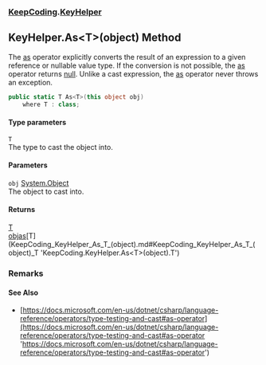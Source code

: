 ### [KeepCoding](KeepCoding.md 'KeepCoding').[KeyHelper](KeepCoding_KeyHelper.md 'KeepCoding.KeyHelper')
## KeyHelper.As&lt;T&gt;(object) Method
The [as](https://docs.microsoft.com/en-us/dotnet/csharp/language-reference/keywords/as 'https://docs.microsoft.com/en-us/dotnet/csharp/language-reference/keywords/as') operator explicitly converts the result of an expression to a given reference or nullable value type. If the conversion is not possible, the [as](https://docs.microsoft.com/en-us/dotnet/csharp/language-reference/keywords/as 'https://docs.microsoft.com/en-us/dotnet/csharp/language-reference/keywords/as') operator returns [null](https://docs.microsoft.com/en-us/dotnet/csharp/language-reference/keywords/null 'https://docs.microsoft.com/en-us/dotnet/csharp/language-reference/keywords/null'). Unlike a cast expression, the [as](https://docs.microsoft.com/en-us/dotnet/csharp/language-reference/keywords/as 'https://docs.microsoft.com/en-us/dotnet/csharp/language-reference/keywords/as') operator never throws an exception.  
```csharp
public static T As<T>(this object obj)
    where T : class;
```
#### Type parameters
<a name='KeepCoding_KeyHelper_As_T_(object)_T'></a>
`T`  
The type to cast the object into.
  
#### Parameters
<a name='KeepCoding_KeyHelper_As_T_(object)_obj'></a>
`obj` [System.Object](https://docs.microsoft.com/en-us/dotnet/api/System.Object 'System.Object')  
The object to cast into.
  
#### Returns
[T](KeepCoding_KeyHelper_As_T_(object).md#KeepCoding_KeyHelper_As_T_(object)_T 'KeepCoding.KeyHelper.As&lt;T&gt;(object).T')  
[obj](KeepCoding_KeyHelper_As_T_(object).md#KeepCoding_KeyHelper_As_T_(object)_obj 'KeepCoding.KeyHelper.As&lt;T&gt;(object).obj')[as](https://docs.microsoft.com/en-us/dotnet/csharp/language-reference/keywords/as 'https://docs.microsoft.com/en-us/dotnet/csharp/language-reference/keywords/as')[T](KeepCoding_KeyHelper_As_T_(object).md#KeepCoding_KeyHelper_As_T_(object)_T 'KeepCoding.KeyHelper.As&lt;T&gt;(object).T')
### Remarks
#### See Also
- [https://docs.microsoft.com/en-us/dotnet/csharp/language-reference/operators/type-testing-and-cast#as-operator](https://docs.microsoft.com/en-us/dotnet/csharp/language-reference/operators/type-testing-and-cast#as-operator 'https://docs.microsoft.com/en-us/dotnet/csharp/language-reference/operators/type-testing-and-cast#as-operator')
